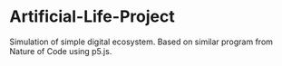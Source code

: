 # Artificial-Life-Project
Simulation of simple digital ecosystem. Based on similar program from Nature of Code using p5.js.
